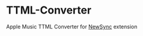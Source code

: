 # TTML-Converter
Apple Music TTML Converter for [NewSync](https://github.com/ban-heesoo/NewSync) extension
